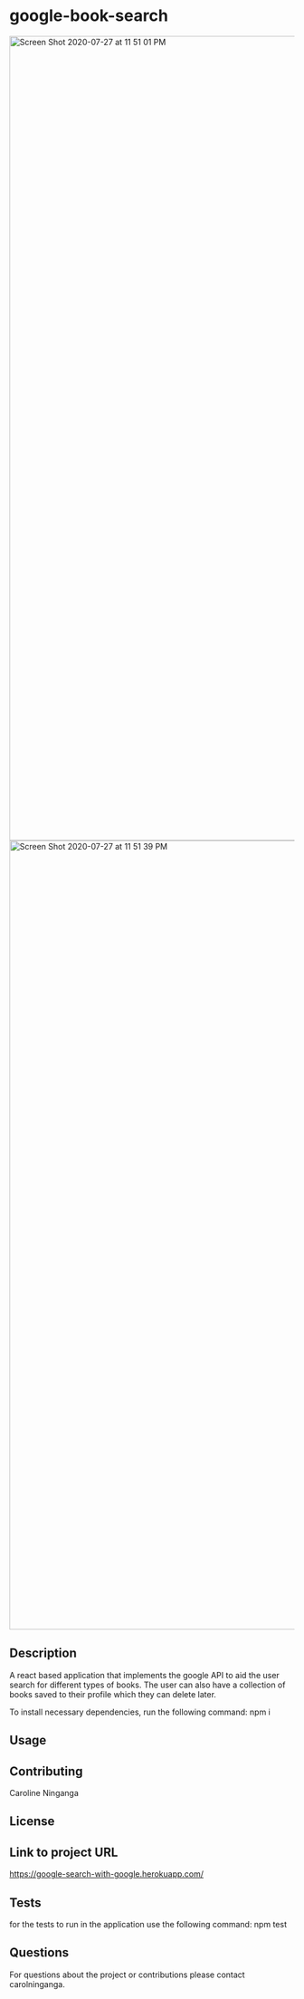 # google-book-search

<img width="1421" alt="Screen Shot 2020-07-27 at 11 51 01 PM" src="https://user-images.githubusercontent.com/33443452/88617384-854dd900-d064-11ea-86b8-68c78eb2509a.png">
<img width="1394" alt="Screen Shot 2020-07-27 at 11 51 39 PM" src="https://user-images.githubusercontent.com/33443452/88617391-8c74e700-d064-11ea-976c-f03936007e6c.png">

## Description
A react based application that implements the google API to aid the user search for different types of books. The user can also have a collection of books saved to their profile which they can delete later.



To install necessary dependencies, run the following command:
npm i

## Usage


## Contributing 
Caroline Ninganga

## License


## Link to project URL
https://google-search-with-google.herokuapp.com/

## Tests

for the tests to run in the application use the following command:
npm test

## Questions

For questions about the project or contributions please contact carolninganga.
